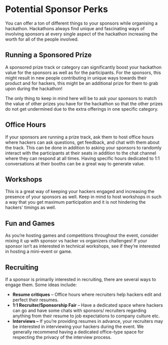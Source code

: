 # Potential Sponsor Perks

You can offer a ton of different things to your sponsors while organising a hackathon. Hackathons always find unique and fascinating ways of involving sponsors at every single aspect of the hackathon increasing the worth for all of the people involved.

## Running a Sponsored Prize

A sponsored prize track or category can significantly boost your hackathon value for the sponsors as well as for the participants. For the sponsors, this might result in new people contributing in unique ways towards their product and for hackers, this might be an additional prize for them to grab upon during the hackathon!

The only thing to keep in mind here will be to ask your sponsors to match the value of other prizes you have for the hackathon so that the other prizes do not get undermined due to the extra offerings in one specific category.

## **Office Hours**

If your sponsors are running a prize track, ask them to host office hours where hackers can ask questions, get feedback, and chat with them about the track. This can be done in addition to asking your sponsors to randomly interact with the participants at their seats in addition to the chat channel where they can respond at all times. Having specific hours dedicated to 1:1 conversations at their booths can be a great way to generate value.

## **Workshops**

This is a great way of keeping your hackers engaged and increasing the presence of your sponsors as well. Keep in mind to host workshops in such a way that you get maximum participation and it is not hindering the hackers' timings as well.

## **Fun and Games**

As you’re hosting games and competitions throughout the event, consider mixing it up with sponsor vs hacker vs organizers challenges! If your sponsor isn’t as interested in technical workshops, see if they’re interested in hosting a mini-event or game.

## **Recruiting**

If a sponsor is primarily interested in recruiting, there are several ways to engage them. Some ideas include:

* **Resume critiques** – Office hours where recruiters help hackers edit and perfect their resumes. 
* **1:1 Recruiter/Sponsorship Fair** – Have a dedicated space where hackers can go and have some chats with sponsors/ recruiters regarding anything from their resume to job expectations to company culture etc.
* **Interviews –** If you’re providing resumes in advance, your recruiters may be interested in interviewing your hackers during the event. We generally recommend having a dedicated office-type space for respecting the privacy of the interview process.


